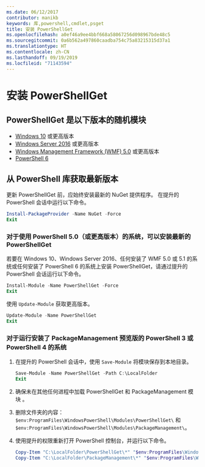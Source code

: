 ```yaml
---
ms.date: 06/12/2017
contributor: manikb
keywords: 库,powershell,cmdlet,psget
title: 安装 PowerShellGet
ms.openlocfilehash: a0ef46a9ee4bbf668a58067256d098967bde48c5
ms.sourcegitcommit: 0a6b562a497860caadba754c75a83215315d37a1
ms.translationtype: HT
ms.contentlocale: zh-CN
ms.lasthandoff: 09/19/2019
ms.locfileid: "71143594"
---
```

# <a name="installing-powershellget"></a>安装 PowerShellGet

## <a name="powershellget-is-an-in-box-module-in-the-following-releases"></a>PowerShellGet 是以下版本的随机模块

- [Windows 10](https://www.microsoft.com/windows) 或更高版本
- [Windows Server 2016](/windows-server/windows-server) 或更高版本
- [Windows Management Framework (WMF) 5.0](https://www.microsoft.com/download/details.aspx?id=50395) 或更高版本
- [PowerShell 6](https://github.com/PowerShell/PowerShell/releases)

## <a name="get-the-latest-version-from-powershell-gallery"></a>从 PowerShell 库获取最新版本

更新 PowerShellGet  前，应始终安装最新的 NuGet  提供程序。 在提升的 PowerShell 会话中运行以下命令。

```powershell
Install-PackageProvider -Name NuGet -Force
Exit
```

### <a name="for-systems-with-powershell-50-or-newer-you-can-install-the-latest-powershellget"></a>对于使用 PowerShell 5.0（或更高版本）的系统，可以安装最新的 PowerShellGet

若要在 Windows 10、Windows Server 2016、任何安装了 WMF 5.0 或 5.1 的系统或任何安装了 PowerShell 6 的系统上安装 PowerShellGet，请通过提升的 PowerShell 会话运行以下命令。

```powershell
Install-Module -Name PowerShellGet -Force
Exit
```

使用 `Update-Module` 获取更高版本。

```powershell
Update-Module -Name PowerShellGet
Exit
```

### <a name="for-systems-running-powershell-3-or-powershell-4-that-have-installed-the-packagemanagement-preview"></a>对于运行安装了 PackageManagement 预览版的 PowerShell 3 或 PowerShell 4 的系统

1. 在提升的 PowerShell 会话中，使用 `Save-Module` 将模块保存到本地目录。

   ```powershell
   Save-Module -Name PowerShellGet -Path C:\LocalFolder
   Exit
   ```

1. 确保未在其他任何进程中加载 PowerShellGet 和 PackageManagement 模块   。
1. 删除文件夹的内容：`$env:ProgramFiles\WindowsPowerShell\Modules\PowerShellGet\` 和 `$env:ProgramFiles\WindowsPowerShell\Modules\PackageManagement\`。
1. 使用提升的权限重新打开 PowerShell 控制台，并运行以下命令。

   ```powershell
   Copy-Item "C:\LocalFolder\PowerShellGet\*" "$env:ProgramFiles\WindowsPowerShell\Modules\PowerShellGet\" -Recurse -Force
   Copy-Item "C:\LocalFolder\PackageManagement\*" "$env:ProgramFiles\WindowsPowerShell\Modules\PackageManagement\" -Recurse -Force
   ```
